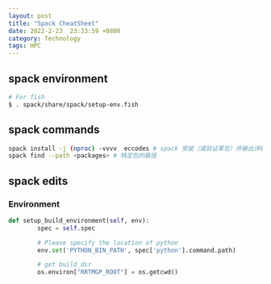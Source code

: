 ```yaml
---
layout: post
title: "Spack CheatSheet"
date: 2022-2-23  23:33:59 +0800
category: Technology
tags: HPC
---
```


## spack environment

```bash
# For fish
$ . spack/share/spack/setup-env.fish
```

## spack commands

```bash
spack install -j (nproc) -vvvv  eccodes # spack 安装（或验证某包）并输出详细信息
spack find --path <packages> # 特定包的路径
```

## spack edits

### Environment

```python
def setup_build_environment(self, env):
        spec = self.spec

        # Please specify the location of python
        env.set('PYTHON_BIN_PATH', spec['python'].command.path)

        # get build_dir
        os.environ["RRTMGP_ROOT"] = os.getcwd()
```
